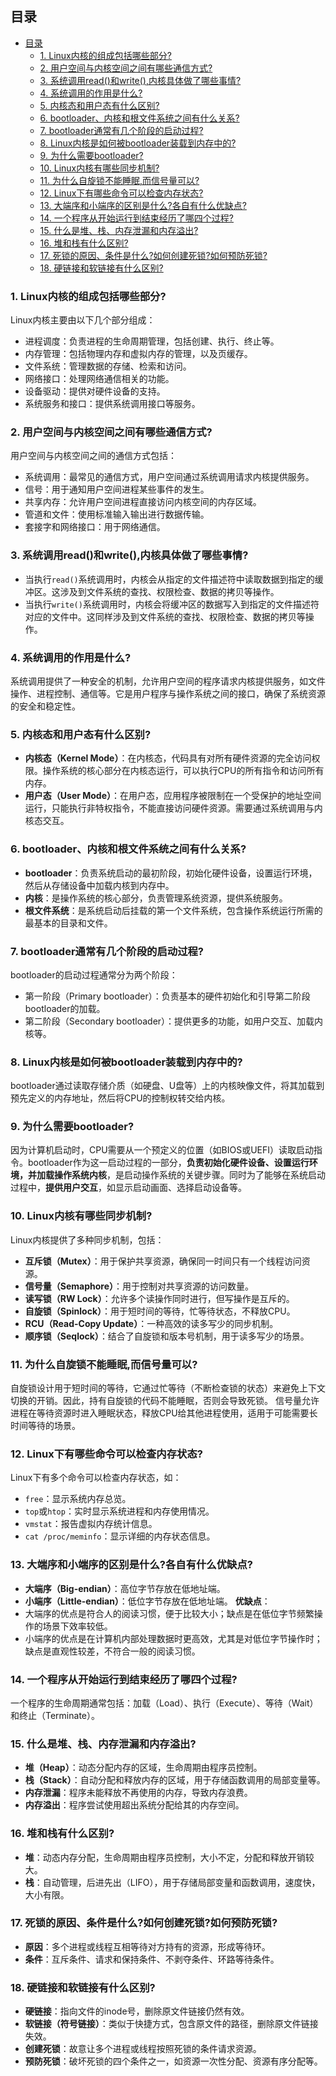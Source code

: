 ## 目录
- [目录](#目录)
  - [1. Linux内核的组成包括哪些部分?](#1-linux内核的组成包括哪些部分)
  - [2. 用户空间与内核空间之间有哪些通信方式?](#2-用户空间与内核空间之间有哪些通信方式)
  - [3. 系统调用read()和write(),内核具体做了哪些事情?](#3-系统调用read和write内核具体做了哪些事情)
  - [4. 系统调用的作用是什么?](#4-系统调用的作用是什么)
  - [5. 内核态和用户态有什么区别?](#5-内核态和用户态有什么区别)
  - [6. bootloader、内核和根文件系统之间有什么关系?](#6-bootloader内核和根文件系统之间有什么关系)
  - [7. bootloader通常有几个阶段的启动过程?](#7-bootloader通常有几个阶段的启动过程)
  - [8. Linux内核是如何被bootloader装载到内存中的?](#8-linux内核是如何被bootloader装载到内存中的)
  - [9. 为什么需要bootloader?](#9-为什么需要bootloader)
  - [10. Linux内核有哪些同步机制?](#10-linux内核有哪些同步机制)
  - [11. 为什么自旋锁不能睡眠,而信号量可以?](#11-为什么自旋锁不能睡眠而信号量可以)
  - [12. Linux下有哪些命令可以检查内存状态?](#12-linux下有哪些命令可以检查内存状态)
  - [13. 大端序和小端序的区别是什么?各自有什么优缺点?](#13-大端序和小端序的区别是什么各自有什么优缺点)
  - [14. 一个程序从开始运行到结束经历了哪四个过程?](#14-一个程序从开始运行到结束经历了哪四个过程)
  - [15. 什么是堆、栈、内存泄漏和内存溢出?](#15-什么是堆栈内存泄漏和内存溢出)
  - [16. 堆和栈有什么区别?](#16-堆和栈有什么区别)
  - [17. 死锁的原因、条件是什么?如何创建死锁?如何预防死锁?](#17-死锁的原因条件是什么如何创建死锁如何预防死锁)
  - [18. 硬链接和软链接有什么区别?](#18-硬链接和软链接有什么区别)

### 1. Linux内核的组成包括哪些部分?
Linux内核主要由以下几个部分组成：
- 进程调度：负责进程的生命周期管理，包括创建、执行、终止等。
- 内存管理：包括物理内存和虚拟内存的管理，以及页缓存。
- 文件系统：管理数据的存储、检索和访问。
- 网络接口：处理网络通信相关的功能。
- 设备驱动：提供对硬件设备的支持。
- 系统服务和接口：提供系统调用接口等服务。

### 2. 用户空间与内核空间之间有哪些通信方式?
用户空间与内核空间之间的通信方式包括：
- 系统调用：最常见的通信方式，用户空间通过系统调用请求内核提供服务。
- 信号：用于通知用户空间进程某些事件的发生。
- 共享内存：允许用户空间进程直接访问内核空间的内存区域。
- 管道和文件：使用标准输入输出进行数据传输。
- 套接字和网络接口：用于网络通信。

### 3. 系统调用read()和write(),内核具体做了哪些事情?
- 当执行`read()`系统调用时，内核会从指定的文件描述符中读取数据到指定的缓冲区。这涉及到文件系统的查找、权限检查、数据的拷贝等操作。
- 当执行`write()`系统调用时，内核会将缓冲区的数据写入到指定的文件描述符对应的文件中。这同样涉及到文件系统的查找、权限检查、数据的拷贝等操作。

### 4. 系统调用的作用是什么?
系统调用提供了一种安全的机制，允许用户空间的程序请求内核提供服务，如文件操作、进程控制、通信等。它是用户程序与操作系统之间的接口，确保了系统资源的安全和稳定性。

### 5. 内核态和用户态有什么区别?
- **内核态（Kernel Mode）**：在内核态，代码具有对所有硬件资源的完全访问权限。操作系统的核心部分在内核态运行，可以执行CPU的所有指令和访问所有内存。
- **用户态（User Mode）**：在用户态，应用程序被限制在一个受保护的地址空间运行，只能执行非特权指令，不能直接访问硬件资源。需要通过系统调用与内核态交互。

### 6. bootloader、内核和根文件系统之间有什么关系?
- **bootloader**：负责系统启动的最初阶段，初始化硬件设备，设置运行环境，然后从存储设备中加载内核到内存中。
- **内核**：是操作系统的核心部分，负责管理系统资源，提供系统服务。
- **根文件系统**：是系统启动后挂载的第一个文件系统，包含操作系统运行所需的最基本的目录和文件。

### 7. bootloader通常有几个阶段的启动过程?

bootloader的启动过程通常分为两个阶段：
- 第一阶段（Primary bootloader）：负责基本的硬件初始化和引导第二阶段bootloader的加载。
- 第二阶段（Secondary bootloader）：提供更多的功能，如用户交互、加载内核等。

### 8. Linux内核是如何被bootloader装载到内存中的?
bootloader通过读取存储介质（如硬盘、U盘等）上的内核映像文件，将其加载到预先定义的内存地址，然后将CPU的控制权转交给内核。

### 9. 为什么需要bootloader?
因为计算机启动时，CPU需要从一个预定义的位置（如BIOS或UEFI）读取启动指令。bootloader作为这一启动过程的一部分，**负责初始化硬件设备、设置运行环境，并加载操作系统内核**，是启动操作系统的关键步骤。同时为了能够在系统启动过程中，**提供用户交互**，如显示启动画面、选择启动设备等。

### 10. Linux内核有哪些同步机制?
Linux内核提供了多种同步机制，包括：
- **互斥锁（Mutex）**：用于保护共享资源，确保同一时间只有一个线程访问资源。
- **信号量（Semaphore）**：用于控制对共享资源的访问数量。
- **读写锁（RW Lock）**：允许多个读操作同时进行，但写操作是互斥的。
- **自旋锁（Spinlock）**：用于短时间的等待，忙等待状态，不释放CPU。
- **RCU（Read-Copy Update）**：一种高效的读多写少的同步机制。
- **顺序锁（Seqlock）**：结合了自旋锁和版本号机制，用于读多写少的场景。

### 11. 为什么自旋锁不能睡眠,而信号量可以?
自旋锁设计用于短时间的等待，它通过忙等待（不断检查锁的状态）来避免上下文切换的开销。因此，持有自旋锁的代码不能睡眠，否则会导致死锁。
信号量允许进程在等待资源时进入睡眠状态，释放CPU给其他进程使用，适用于可能需要长时间等待的场景。

### 12. Linux下有哪些命令可以检查内存状态?
Linux下有多个命令可以检查内存状态，如：
- `free`：显示系统内存总览。
- `top`或`htop`：实时显示系统进程和内存使用情况。
- `vmstat`：报告虚拟内存统计信息。
- `cat /proc/meminfo`：显示详细的内存状态信息。

### 13. 大端序和小端序的区别是什么?各自有什么优缺点?
- **大端序（Big-endian）**：高位字节存放在低地址端。
- **小端序（Little-endian）**：低位字节存放在低地址端。
**优缺点**：
- 大端序的优点是符合人的阅读习惯，便于比较大小；缺点是在低位字节频繁操作的场景下效率较低。
- 小端序的优点是在计算机内部处理数据时更高效，尤其是对低位字节操作时；缺点是直观性较差，不符合一般的阅读习惯。

### 14. 一个程序从开始运行到结束经历了哪四个过程?
一个程序的生命周期通常包括：加载（Load）、执行（Execute）、等待（Wait）和终止（Terminate）。

### 15. 什么是堆、栈、内存泄漏和内存溢出?
- **堆（Heap）**：动态分配内存的区域，生命周期由程序员控制。
- **栈（Stack）**：自动分配和释放内存的区域，用于存储函数调用的局部变量等。
- **内存泄漏**：程序未能释放不再使用的内存，导致内存浪费。
- **内存溢出**：程序尝试使用超出系统分配给其的内存空间。

### 16. 堆和栈有什么区别?
- **堆**：动态内存分配，生命周期由程序员控制，大小不定，分配和释放开销较大。
- **栈**：自动管理，后进先出（LIFO），用于存储局部变量和函数调用，速度快，大小有限。

### 17. 死锁的原因、条件是什么?如何创建死锁?如何预防死锁?
- **原因**：多个进程或线程互相等待对方持有的资源，形成等待环。
- **条件**：互斥条件、请求和保持条件、不剥夺条件、环路等待条件。
### 18. 硬链接和软链接有什么区别?
- **硬链接**：指向文件的inode号，删除原文件链接仍然有效。
- **软链接（符号链接）**：类似于快捷方式，包含原文件的路径，删除原文件链接失效。
- **创建死锁**：故意让多个进程或线程按照死锁的条件请求资源。
- **预防死锁**：破坏死锁的四个条件之一，如资源一次性分配、资源有序分配等。

